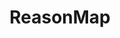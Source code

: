 ---
title: ReasonMap
layout: intern
start_date: 2025-04-19
end_date: now

lab_name: "ENCODE Lab, Westlake University"
lab_link: ""

supervisor_name: "Prof Huan Wang"
supervisor_link: "https://huanwang.tech/"
---